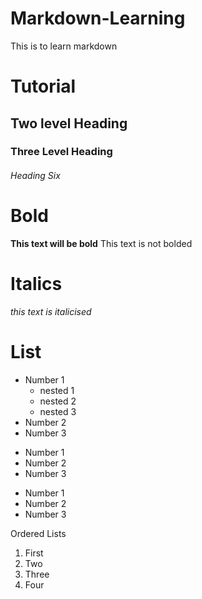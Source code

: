 # Markdown-Learning
This is to learn markdown

# Tutorial

## Two level Heading

### Three Level Heading

###### Heading Six

# Bold
**This text will be bold**
This text is not bolded
# Italics
_this text is italicised_
# List
- Number 1
   - nested 1
   - nested 2
   - nested 3
- Number 2
- Number 3

* Number 1
* Number 2
* Number 3

+ Number 1
+ Number 2
+ Number 3

Ordered Lists
1. First
2. Two
3. Three
4. Four
